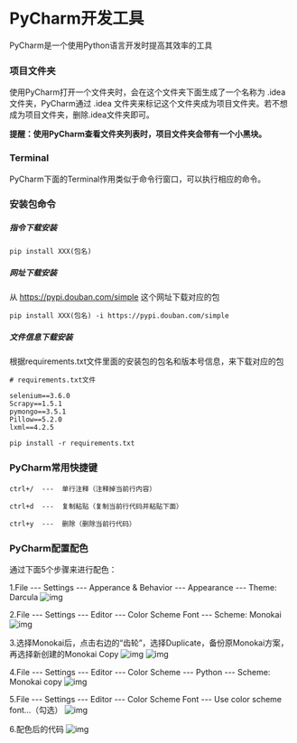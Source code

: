 # PyCharm开发工具

PyCharm是一个使用Python语言开发时提高其效率的工具

### 项目文件夹

使用PyCharm打开一个文件夹时，会在这个文件夹下面生成了一个名称为 .idea 文件夹，PyCharm通过 .idea 文件夹来标记这个文件夹成为项目文件夹。若不想成为项目文件夹，删除.idea文件夹即可。

**提醒：使用PyCharm查看文件夹列表时，项目文件夹会带有一个小黑块。**

### Terminal

PyCharm下面的Terminal作用类似于命令行窗口，可以执行相应的命令。

### 安装包命令

##### 指令下载安装

```
pip install XXX(包名)
```

##### 网址下载安装

从 https://pypi.douban.com/simple 这个网址下载对应的包

```
pip install XXX(包名) -i https://pypi.douban.com/simple
```

##### 文件信息下载安装

根据requirements.txt文件里面的安装包的包名和版本号信息，来下载对应的包

```
# requirements.txt文件

selenium==3.6.0
Scrapy==1.5.1
pymongo==3.5.1
Pillow==5.2.0
lxml==4.2.5
```

```
pip install -r requirements.txt
```

### PyCharm常用快捷键

```
ctrl+/  ---  单行注释（注释掉当前行内容）

ctrl+d  ---  复制粘贴（复制当前行代码并粘贴下面）

ctrl+y  ---  删除（删除当前行代码）
```

### PyCharm配置配色

通过下面5个步骤来进行配色：

1.File --- Settings --- Apperance & Behavior --- Appearance --- Theme: Darcula
![img](https://images2018.cnblogs.com/blog/1354564/201804/1354564-20180403215540009-1958749858.png)

2.File --- Settings --- Editor --- Color Scheme Font --- Scheme: Monokai
![img](https://images2018.cnblogs.com/blog/1354564/201804/1354564-20180403215733932-609955603.png)

3.选择Monokai后，点击右边的“齿轮”，选择Duplicate，备份原Monokai方案，再选择新创建的Monokai Copy
![img](https://images2018.cnblogs.com/blog/1354564/201804/1354564-20180403220136728-1625767838.png)
![img](https://images2018.cnblogs.com/blog/1354564/201804/1354564-20180403220314140-327909293.png)

4.File --- Settings --- Editor --- Color Scheme --- Python --- Scheme: Monokai copy
![img](https://images2018.cnblogs.com/blog/1354564/201804/1354564-20180403220457059-2139653139.png)

5.File --- Settings --- Editor --- Color Scheme Font --- Use color scheme font...（勾选）
![img](https://images2018.cnblogs.com/blog/1354564/201804/1354564-20180403220941608-1669928136.png)

6.配色后的代码
![img](https://images2018.cnblogs.com/blog/1354564/201804/1354564-20180403215217533-697643815.png)

